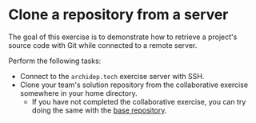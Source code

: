 # Clone a repository from a server

<!-- START doctoc -->
<!-- END doctoc -->

The goal of this exercise is to demonstrate how to retrieve a project's source code with Git while connected to a remote server.

Perform the following tasks:

* Connect to the `archidep.tech` exercise server with SSH.
* Clone your team's solution repository from the collaborative exercise somewhere in your home directory.
  * If you have not completed the collaborative exercise, you can try doing the same with the [base repository](https://github.com/MediaComem/comem-archidep-php-todo-exercise).
